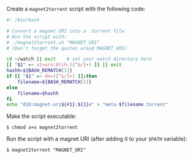 <!-- 
.. title: rtorrent: handling "magnet:" URIs via a bash script
.. slug: rtorrent-handling-magnet-uris-via-a-bash-script
.. date: 2013-01-01T00:00:18+02:00
.. tags: archlinux, torrent
.. link: http://wiki.rtorrent.org/MagnetUri
.. description: 
.. type: text
-->

Create a `magnet2torrent` script with the following code:

```bash
#! /bin/bash

# Convert a magnet URI into a .torrent file
# Run the script with:
# ./magnet2torrent.sh "MAGNET_URI"
# (Don't forget the quotes aroud MAGNET_URI)

cd ~/watch || exit    # set your watch directory here
[[ "$1" =~ xt=urn:btih:([^&/]+) ]] || exit
hashh=${BASH_REMATCH[1]}
if [[ "$1" =~ dn=([^&/]+) ]];then
    filename=${BASH_REMATCH[1]}
else
    filename=$hashh
fi
echo "d10:magnet-uri${#1}:${1}e" > "meta-$filename.torrent"
```

Make the script executable:

```console
$ chmod a+x magnet2torrent
```

Run the script with a magnet URI (after adding it to your `$PATH` variable):

```console
$ magnet2torrent "MAGNET_URI"
```

